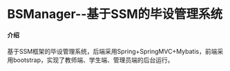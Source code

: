 # BSManager--基于SSM的毕设管理系统

#### 介绍
基于SSM框架的毕设管理系统，后端采用Spring+SpringMVC+Mybatis，前端采用bootstrap，实现了教师端、学生端、管理员端的后台运行。
